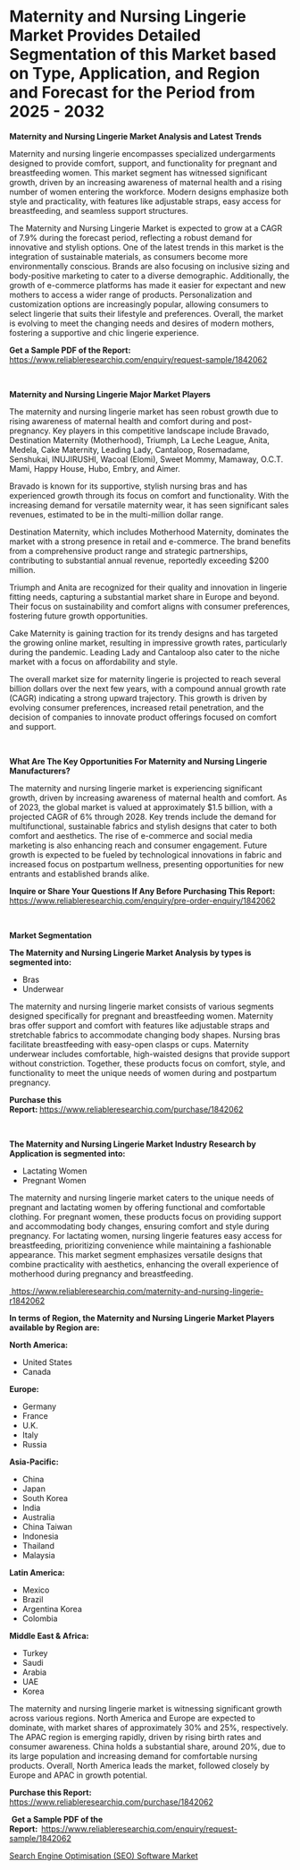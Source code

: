 <p><h1>Maternity and Nursing Lingerie Market Provides Detailed Segmentation of this Market based on Type, Application, and Region and Forecast for the Period from 2025 - 2032</h1></p><p><strong>Maternity and Nursing Lingerie Market Analysis and Latest Trends</strong></p>
<p><p>Maternity and nursing lingerie encompasses specialized undergarments designed to provide comfort, support, and functionality for pregnant and breastfeeding women. This market segment has witnessed significant growth, driven by an increasing awareness of maternal health and a rising number of women entering the workforce. Modern designs emphasize both style and practicality, with features like adjustable straps, easy access for breastfeeding, and seamless support structures.</p><p>The Maternity and Nursing Lingerie Market is expected to grow at a CAGR of 7.9% during the forecast period, reflecting a robust demand for innovative and stylish options. One of the latest trends in this market is the integration of sustainable materials, as consumers become more environmentally conscious. Brands are also focusing on inclusive sizing and body-positive marketing to cater to a diverse demographic. Additionally, the growth of e-commerce platforms has made it easier for expectant and new mothers to access a wider range of products. Personalization and customization options are increasingly popular, allowing consumers to select lingerie that suits their lifestyle and preferences. Overall, the market is evolving to meet the changing needs and desires of modern mothers, fostering a supportive and chic lingerie experience.</p></p>
<p><strong>Get a Sample PDF of the Report:&nbsp;</strong> <a href="https://www.reliableresearchiq.com/enquiry/request-sample/1842062?utm_campaign=2752&utm_medium=2&utm_source=Github&utm_content=ia&utm_term=26032025&utm_id=maternity-and-nursing-lingerie">https://www.reliableresearchiq.com/enquiry/request-sample/1842062</a></p>
<p>&nbsp;</p>
<p><strong>Maternity and Nursing Lingerie Major Market Players</strong></p>
<p><p>The maternity and nursing lingerie market has seen robust growth due to rising awareness of maternal health and comfort during and post-pregnancy. Key players in this competitive landscape include Bravado, Destination Maternity (Motherhood), Triumph, La Leche League, Anita, Medela, Cake Maternity, Leading Lady, Cantaloop, Rosemadame, Senshukai, INUJIRUSHI, Wacoal (Elomi), Sweet Mommy, Mamaway, O.C.T. Mami, Happy House, Hubo, Embry, and Aimer.</p><p>Bravado is known for its supportive, stylish nursing bras and has experienced growth through its focus on comfort and functionality. With the increasing demand for versatile maternity wear, it has seen significant sales revenues, estimated to be in the multi-million dollar range.</p><p>Destination Maternity, which includes Motherhood Maternity, dominates the market with a strong presence in retail and e-commerce. The brand benefits from a comprehensive product range and strategic partnerships, contributing to substantial annual revenue, reportedly exceeding $200 million.</p><p>Triumph and Anita are recognized for their quality and innovation in lingerie fitting needs, capturing a substantial market share in Europe and beyond. Their focus on sustainability and comfort aligns with consumer preferences, fostering future growth opportunities.</p><p>Cake Maternity is gaining traction for its trendy designs and has targeted the growing online market, resulting in impressive growth rates, particularly during the pandemic. Leading Lady and Cantaloop also cater to the niche market with a focus on affordability and style.</p><p>The overall market size for maternity lingerie is projected to reach several billion dollars over the next few years, with a compound annual growth rate (CAGR) indicating a strong upward trajectory. This growth is driven by evolving consumer preferences, increased retail penetration, and the decision of companies to innovate product offerings focused on comfort and support.</p></p>
<p>&nbsp;</p>
<p><strong>What Are The Key Opportunities For Maternity and Nursing Lingerie Manufacturers?</strong></p>
<p><p>The maternity and nursing lingerie market is experiencing significant growth, driven by increasing awareness of maternal health and comfort. As of 2023, the global market is valued at approximately $1.5 billion, with a projected CAGR of 6% through 2028. Key trends include the demand for multifunctional, sustainable fabrics and stylish designs that cater to both comfort and aesthetics. The rise of e-commerce and social media marketing is also enhancing reach and consumer engagement. Future growth is expected to be fueled by technological innovations in fabric and increased focus on postpartum wellness, presenting opportunities for new entrants and established brands alike.</p></p>
<p><strong>Inquire or Share Your Questions If Any Before Purchasing This Report:</strong> <a href="https://www.reliableresearchiq.com/enquiry/pre-order-enquiry/1842062?utm_campaign=2752&utm_medium=2&utm_source=Github&utm_content=ia&utm_term=26032025&utm_id=maternity-and-nursing-lingerie">https://www.reliableresearchiq.com/enquiry/pre-order-enquiry/1842062</a></p>
<p>&nbsp;</p>
<p><strong>Market Segmentation</strong></p>
<p><strong>The Maternity and Nursing Lingerie Market Analysis by types is segmented into:</strong></p>
<p><ul><li>Bras</li><li>Underwear</li></ul></p>
<p><p>The maternity and nursing lingerie market consists of various segments designed specifically for pregnant and breastfeeding women. Maternity bras offer support and comfort with features like adjustable straps and stretchable fabrics to accommodate changing body shapes. Nursing bras facilitate breastfeeding with easy-open clasps or cups. Maternity underwear includes comfortable, high-waisted designs that provide support without constriction. Together, these products focus on comfort, style, and functionality to meet the unique needs of women during and postpartum pregnancy.</p></p>
<p><strong>Purchase this Report:&nbsp;</strong><a href="https://www.reliableresearchiq.com/purchase/1842062?utm_campaign=2752&utm_medium=2&utm_source=Github&utm_content=ia&utm_term=26032025&utm_id=maternity-and-nursing-lingerie">https://www.reliableresearchiq.com/purchase/1842062</a></p>
<p>&nbsp;</p>
<p><strong>The Maternity and Nursing Lingerie Market Industry Research by Application is segmented into:</strong></p>
<p><ul><li>Lactating Women</li><li>Pregnant Women</li></ul></p>
<p><p>The maternity and nursing lingerie market caters to the unique needs of pregnant and lactating women by offering functional and comfortable clothing. For pregnant women, these products focus on providing support and accommodating body changes, ensuring comfort and style during pregnancy. For lactating women, nursing lingerie features easy access for breastfeeding, prioritizing convenience while maintaining a fashionable appearance. This market segment emphasizes versatile designs that combine practicality with aesthetics, enhancing the overall experience of motherhood during pregnancy and breastfeeding.</p></p>
<p><a href="https://www.reliableresearchiq.com/maternity-and-nursing-lingerie-r1842062?utm_campaign=2752&utm_medium=2&utm_source=Github&utm_content=ia&utm_term=26032025&utm_id=maternity-and-nursing-lingerie">&nbsp;https://www.reliableresearchiq.com/maternity-and-nursing-lingerie-r1842062</a></p>
<p><strong>In terms of Region, the Maternity and Nursing Lingerie Market Players available by Region are:</strong></p>
<p>
    <p> <strong> North America: </strong>
        <ul>
            <li>United States</li>
            <li>Canada</li>
        </ul>
        </p> 
    <p> <strong> Europe: </strong>
        <ul>
            <li>Germany</li>
            <li>France</li>
            <li>U.K.</li>
            <li>Italy</li>
            <li>Russia</li>
        </ul>
        </p> 
    <p> <strong> Asia-Pacific: </strong>
        <ul>
            <li>China</li>
            <li>Japan</li>
            <li>South Korea</li>
            <li>India</li>
            <li>Australia</li>
            <li>China Taiwan</li>
            <li>Indonesia</li>
            <li>Thailand</li>
            <li>Malaysia</li>
        </ul>
        </p> 
    <p> <strong> Latin America: </strong>
        <ul>
            <li>Mexico</li>
            <li>Brazil</li>
            <li>Argentina Korea</li>
            <li>Colombia</li>
        </ul>
        </p> 
    <p> <strong> Middle East & Africa: </strong>
        <ul>
            <li>Turkey</li>
            <li>Saudi</li>
            <li>Arabia</li>
            <li>UAE</li>
            <li>Korea</li>
        </ul>
    </p>
    </p>
<p><p>The maternity and nursing lingerie market is witnessing significant growth across various regions. North America and Europe are expected to dominate, with market shares of approximately 30% and 25%, respectively. The APAC region is emerging rapidly, driven by rising birth rates and consumer awareness. China holds a substantial share, around 20%, due to its large population and increasing demand for comfortable nursing products. Overall, North America leads the market, followed closely by Europe and APAC in growth potential.</p></p>
<p><strong>Purchase this Report: </strong><a href="https://www.reliableresearchiq.com/purchase/1842062?utm_campaign=2752&utm_medium=2&utm_source=Github&utm_content=ia&utm_term=26032025&utm_id=maternity-and-nursing-lingerie">https://www.reliableresearchiq.com/purchase/1842062</a></p>
<p>&nbsp;<strong>Get a Sample PDF of the Report:&nbsp;&nbsp;</strong><a href="https://www.reliableresearchiq.com/enquiry/request-sample/1842062?utm_campaign=2752&utm_medium=2&utm_source=Github&utm_content=ia&utm_term=26032025&utm_id=maternity-and-nursing-lingerie">https://www.reliableresearchiq.com/enquiry/request-sample/1842062</a></p>
<p><strong></strong></p>
<p><p><a href="https://github.com/qetelosooya/Market-Research-Report-List-1/blob/main/search-engine-optimisation-seo-software-market.md?utm_campaign=2752&utm_medium=2&utm_source=Github&utm_content=ia&utm_term=26032025&utm_id=maternity-and-nursing-lingerie">Search Engine Optimisation (SEO) Software Market</a></p></p>